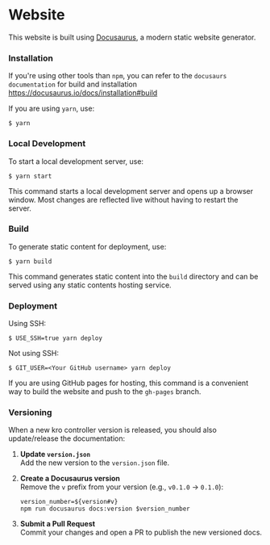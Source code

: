 # Website

This website is built using [Docusaurus](https://docusaurus.io/), a modern static website generator.

### Installation
If you're using other tools than `npm`, you can refer to the `docusaurs documentation` for build and installation https://docusaurus.io/docs/installation#build

If you are using `yarn`, use:

```
$ yarn
```
### Local Development

To start a local development server, use:

```
$ yarn start
```

This command starts a local development server and opens up a browser window. Most changes are reflected live without having to restart the server.

### Build

To generate static content for deployment, use:

```
$ yarn build
```

This command generates static content into the `build` directory and can be served using any static contents hosting service.

### Deployment

Using SSH:

```
$ USE_SSH=true yarn deploy
```

Not using SSH:

```
$ GIT_USER=<Your GitHub username> yarn deploy
```

If you are using GitHub pages for hosting, this command is a convenient way to build the website and push to the `gh-pages` branch.

### Versioning

When a new kro controller version is released, you should also update/release the documentation:

1. **Update `version.json`**  
    Add the new version to the `version.json` file.

2. **Create a Docusaurus version**  
    Remove the `v` prefix from your version (e.g., `v0.1.0` → `0.1.0`):

    ```shell
    version_number=${version#v}
    npm run docusaurus docs:version $version_number
    ```

3. **Submit a Pull Request**  
    Commit your changes and open a PR to publish the new versioned docs.
